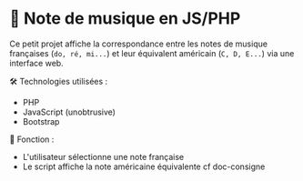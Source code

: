 # 🎵 Note de musique en JS/PHP

Ce petit projet affiche la correspondance entre les notes de musique françaises (`do, ré, mi...`) et leur équivalent américain (`C, D, E...`) via une interface web.

🛠️ Technologies utilisées :
- PHP
- JavaScript (unobtrusive)
- Bootstrap

📁 Fonction :
- L'utilisateur sélectionne une note française
- Le script affiche la note américaine équivalente
cf doc-consigne